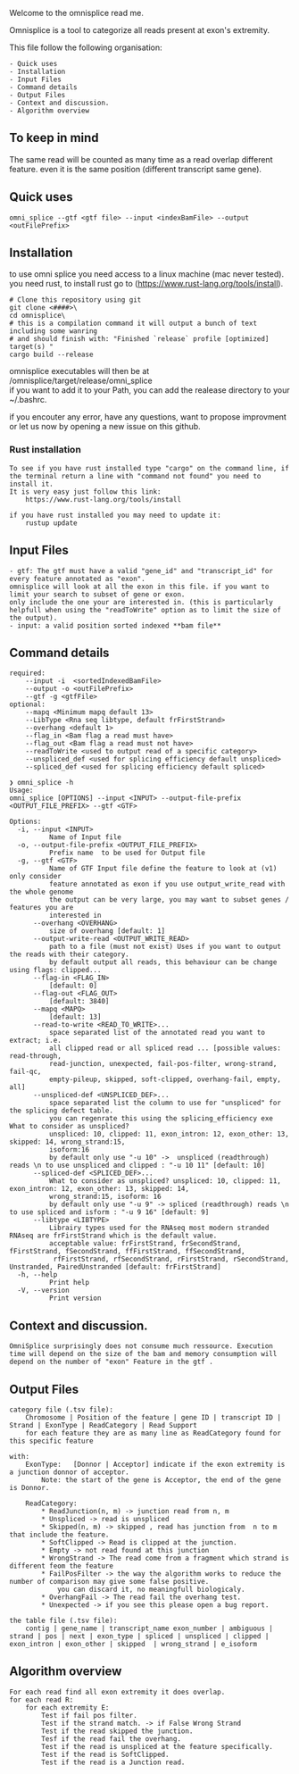 Welcome to the omnisplice read me.

Omnisplice is a tool to categorize all reads present at exon's extremity.

This file follow the following organisation:

    - Quick uses
    - Installation
    - Input Files
    - Command details
    - Output Files
    - Context and discussion.
    - Algorithm overview


## To keep in mind
The same read will be counted as many time as a read overlap different feature.
even it is the same position (different transcript same gene).


## Quick uses
```
omni_splice --gtf <gtf file> --input <indexBamFile> --output <outFilePrefix>
```


## Installation

to use omni splice you need access to a linux machine (mac never tested).
you need rust, to install rust go to (https://www.rust-lang.org/tools/install). 
```
# Clone this repository using git
git clone <####>\
cd omnisplice\
# this is a compilation command it will output a bunch of text including some wanring
# and should finish with: "Finished `release` profile [optimized] target(s) "
cargo build --release
```

omnisplice executables will then be at <path>/omnisplice/target/release/omni_splice\
if you want to add it to your Path, you can add the realease directory to your ~/.bashrc.

if you encouter any error, have any questions, want to propose improvment
or let us now by opening a new issue on this github.


### Rust installation
    To see if you have rust installed type "cargo" on the command line, if the terminal return a line with "command not found" you need to install it.
    It is very easy just follow this link: 
        https://www.rust-lang.org/tools/install
    
    if you have rust installed you may need to update it:   
        rustup update


## Input Files
    - gtf: The gtf must have a valid "gene_id" and "transcript_id" for every feature annotated as "exon".
    omnisplice will look at all the exon in this file. if you want to limit your search to subset of gene or exon.
    only include the one your are interested in. (this is particularly helpfull when using the "readToWrite" option as to limit the size of the output).
    - input: a valid position sorted indexed **bam file**


## Command details
    required:
        --input -i  <sortedIndexedBamFile>
        --output -o <outFilePrefix>
        --gtf -g <gtfFile>
    optional: 
        --mapq <Minimum mapq default 13>
        --LibType <Rna seq libtype, default frFirstStrand>
        --overhang <default 1>
        --flag_in <Bam flag a read must have>
        --flag_out <Bam flag a read must not have>
        --readToWrite <used to output read of a specific category>
        --unspliced_def <used for splicing efficiency default unspliced>
        --spliced_def <used for splicing efficiency default spliced>

```
❯ omni_splice -h
Usage: 
omni_splice [OPTIONS] --input <INPUT> --output-file-prefix <OUTPUT_FILE_PREFIX> --gtf <GTF>

Options:
  -i, --input <INPUT>
          Name of Input file
  -o, --output-file-prefix <OUTPUT_FILE_PREFIX>
          Prefix name  to be used for Output file
  -g, --gtf <GTF>
          Name of GTF Input file define the feature to look at (v1) only consider 
          feature annotated as exon if you use output_write_read with the whole genome
          the output can be very large, you may want to subset genes / features you are
          interested in
      --overhang <OVERHANG>
          size of overhang [default: 1]
      --output-write-read <OUTPUT_WRITE_READ>
          path to a file (must not exist) Uses if you want to output the reads with their category.
          by default output all reads, this behaviour can be change using flags: clipped...
      --flag-in <FLAG_IN>
          [default: 0]
      --flag-out <FLAG_OUT>
          [default: 3840]
      --mapq <MAPQ>
          [default: 13]
      --read-to-write <READ_TO_WRITE>...
          space separated list of the annotated read you want to extract; i.e.
          all clipped read or all spliced read ... [possible values: read-through,
          read-junction, unexpected, fail-pos-filter, wrong-strand, fail-qc,
          empty-pileup, skipped, soft-clipped, overhang-fail, empty, all]
      --unspliced-def <UNSPLICED_DEF>...
          space separated list the column to use for "unspliced" for the splicing defect table.
          you can regenrate this using the splicing_efficiency exe What to consider as unspliced?
          unspliced: 10, clipped: 11, exon_intron: 12, exon_other: 13, skipped: 14, wrong_strand:15,
          isoform:16
          by default only use "-u 10" ->  unspliced (readthrough) reads \n to use unspliced and clipped : "-u 10 11" [default: 10]
      --spliced-def <SPLICED_DEF>...
          What to consider as unspliced? unspliced: 10, clipped: 11, exon_intron: 12, exon_other: 13, skipped: 14,
          wrong_strand:15, isoform: 16
          by default only use "-u 9" -> spliced (readthrough) reads \n to use spliced and isform : "-u 9 16" [default: 9]
      --libtype <LIBTYPE>
          Librairy types used for the RNAseq most modern stranded RNAseq are frFirstStrand which is the default value.
          acceptable value: frFirstStrand, frSecondStrand, fFirstStrand, fSecondStrand, ffFirstStrand, ffSecondStrand,
           rfFirstStrand, rfSecondStrand, rFirstStrand, rSecondStrand, Unstranded, PairedUnstranded [default: frFirstStrand]
  -h, --help
          Print help
  -V, --version
          Print version
```

## Context and discussion.
    OmniSplice surprisingly does not consume much ressource. Execution time will depend on the size of the bam and memory consumption will depend on the number of "exon" Feature in the gtf .



## Output Files
    category file (.tsv file): 
        Chromosome | Position of the feature | gene ID | transcript ID | Strand | ExonType | ReadCategory | Read Support
        for each feature they are as many line as ReadCategory found for this specific feature

    with:
        ExonType:   [Donnor | Acceptor] indicate if the exon extremity is a junction donnor of acceptor.
            Note: the start of the gene is Acceptor, the end of the gene is Donnor.
        
        ReadCategory:
            * ReadJunction(n, m) -> junction read from n, m
            * Unspliced -> read is unspliced
            * Skipped(n, m) -> skipped , read has junction from  n to m that include the feature. 
            * SoftClipped -> Read is clipped at the junction.
            * Empty -> not read found at this junction
            * WrongStrand -> The read come from a fragment which strand is different feom the feature
            * FailPosFilter -> the way the algorithm works to reduce the number of comparison may give some false positive. 
                you can discard it, no meaningfull biologicaly.
            * OverhangFail -> The read fail the overhang test.
            * Unexpected -> if you see this please open a bug report.

    the table file (.tsv file):
        contig | gene_name | transcript_name exon_number | ambiguous | strand | pos | next | exon_type | spliced | unspliced | clipped | exon_intron | exon_other | skipped  | wrong_strand | e_isoform



## Algorithm overview

```
For each read find all exon extremity it does overlap.
for each read R:
    for each extremity E:
        Test if fail pos filter.
        Test if the strand match. -> if False Wrong Strand
        Test if the read skipped the junction.
        Tesf if the read fail the overhang.
        Test if the read is unspliced at the feature specifically.
        Test if the read is SoftClipped.
        Test if the read is a Junction read.
```